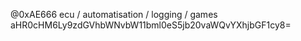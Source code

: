 @0xAE666
ecu / automatisation / logging / games
aHR0cHM6Ly9zdGVhbWNvbW11bml0eS5jb20vaWQvYXhjbGF1cy8=


